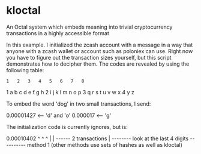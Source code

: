 # kloctal
An Octal system which embeds meaning into trivial cryptocurrency transactions in a highly accessible format

In this example. I initialized the zcash account with a message in a way that anyone with a zcash wallet or account such as poloniex can use.  Right now you have to figure out the transaction sizes yourself, but this script demonstrates how to decipher them.  The 
codes are revealed by using the following table:


	1	2	3	4	5	6	7	8
1	a	b	c	d	e	f	g	h
2	i	j	k	l	m	n	o	p
3	q	r	s	t	u	v	w	x
4	y	z						

To embed the word 'dog' in two small transactions, I send:

0.00001427  <-- 'd' and 'o'
0.000017    <-- 'g'

The initialization code is currently ignores, but is:

0.00010402
     ^ ^ ^
     | | \------ 2 transactions
     | \-------- look at the last 4 digits
     \---------- method 1 (other methods use sets of hashes as well as kloctal) 
